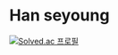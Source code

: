 # Han seyoung 

[![Solved.ac
프로필](http://mazassumnida.wtf/api/v2/generate_badge?boj=nation130)](https://solved.ac/nation130)
